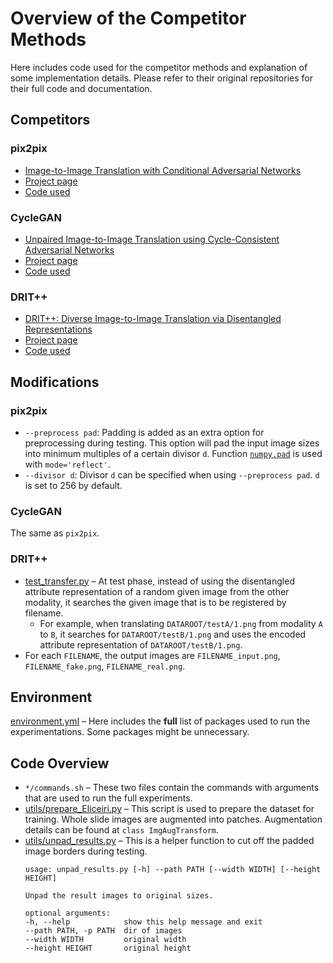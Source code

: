 # Overview of the Competitor Methods

Here includes code used for the competitor methods and explanation of some implementation details. Please refer to their original repositories for their full code and documentation.

## Competitors

### pix2pix

- [Image-to-Image Translation with Conditional Adversarial Networks](https://arxiv.org/abs/1611.07004)
- [Project page](https://phillipi.github.io/pix2pix/)
- [Code used](https://github.com/junyanz/pytorch-CycleGAN-and-pix2pix)

### CycleGAN

- [Unpaired Image-to-Image Translation using Cycle-Consistent Adversarial Networks](https://arxiv.org/abs/1703.10593)
- [Project page](https://junyanz.github.io/CycleGAN/)
- [Code used](https://github.com/junyanz/pytorch-CycleGAN-and-pix2pix)

### DRIT++

- [DRIT++: Diverse Image-to-Image Translation via Disentangled Representations](https://arxiv.org/abs/1905.01270)
- [Project page](http://vllab.ucmerced.edu/hylee/DRIT_pp/)
- [Code used](https://github.com/HsinYingLee/DRIT)

## Modifications

### pix2pix

- `--preprocess pad`: Padding is added as an extra option for preprocessing during testing. This option will pad the input image sizes into minimum multiples of a certain divisor `d`. Function [`numpy.pad`](https://docs.scipy.org/doc/numpy/reference/generated/numpy.pad.html) is used with `mode='reflect'`.
- `--divisor d`: Divisor `d` can be specified when using `--preprocess pad`. `d` is set to 256 by default. 

### CycleGAN

The same as `pix2pix`.

### DRIT++

- [test_transfer.py](./DRIT/src/test_transfer.py) – At test phase, instead of using the disentangled attribute representation of a random given image from the other modality, it searches the given image that is to be registered by filename.
  - For example, when translating `DATAROOT/testA/1.png` from modality `A` to `B`, it searches for `DATAROOT/testB/1.png` and uses the encoded attribute representation of `DATAROOT/testB/1.png`.
- For each `FILENAME`, the output images are `FILENAME_input.png`, `FILENAME_fake.png`, `FILENAME_real.png`.

## Environment

[environment.yml](./environment.yml) – Here includes the **full** list of packages used to run the experimentations. Some packages might be unnecessary.

## Code Overview

- `*/commands.sh` – These two files contain the commands with arguments that are used to run the full experiments.
- [utils/prepare_Eliceiri.py](./utils/prepare_Eliceiri.py) – This script is used to prepare the dataset for training. Whole slide images are augmented into patches. Augmentation details can be found at `class ImgAugTransform`.
- [utils/unpad_results.py](./utils/unpad_results.py) – This is a helper function to cut off the padded image borders during testing. 
    ```
    usage: unpad_results.py [-h] --path PATH [--width WIDTH] [--height HEIGHT]

    Unpad the result images to original sizes.

    optional arguments:
    -h, --help            show this help message and exit
    --path PATH, -p PATH  dir of images
    --width WIDTH         original width
    --height HEIGHT       original height
    ```




